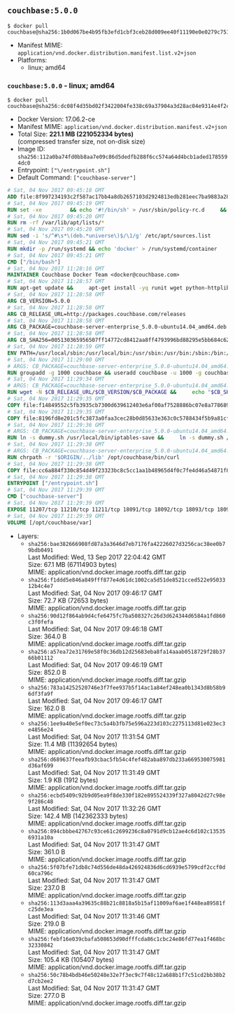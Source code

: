 ## `couchbase:5.0.0`

```console
$ docker pull couchbase@sha256:1b0d067be4b95fb3efd1cbf3ceb28d009ee40f11190e0e0279c751317153577e
```

-	Manifest MIME: `application/vnd.docker.distribution.manifest.list.v2+json`
-	Platforms:
	-	linux; amd64

### `couchbase:5.0.0` - linux; amd64

```console
$ docker pull couchbase@sha256:dc08f4d35bd02f3422004fe338c69a37904a3d28ac04e9314e4f2cfe6019730c
```

-	Docker Version: 17.06.2-ce
-	Manifest MIME: `application/vnd.docker.distribution.manifest.v2+json`
-	Total Size: **221.1 MB (221052334 bytes)**  
	(compressed transfer size, not on-disk size)
-	Image ID: `sha256:112a0ba74fd0bb8aa7e09c86d5dedfb288f6cc574a64d4bcb1aded1785594dc0`
-	Entrypoint: `["\/entrypoint.sh"]`
-	Default Command: `["couchbase-server"]`

```dockerfile
# Sat, 04 Nov 2017 09:45:18 GMT
ADD file:8f997234193c2f587ac17bb4a8db2657103d2924813edb281eec7ba9883a2806 in / 
# Sat, 04 Nov 2017 09:45:19 GMT
RUN set -xe 		&& echo '#!/bin/sh' > /usr/sbin/policy-rc.d 	&& echo 'exit 101' >> /usr/sbin/policy-rc.d 	&& chmod +x /usr/sbin/policy-rc.d 		&& dpkg-divert --local --rename --add /sbin/initctl 	&& cp -a /usr/sbin/policy-rc.d /sbin/initctl 	&& sed -i 's/^exit.*/exit 0/' /sbin/initctl 		&& echo 'force-unsafe-io' > /etc/dpkg/dpkg.cfg.d/docker-apt-speedup 		&& echo 'DPkg::Post-Invoke { "rm -f /var/cache/apt/archives/*.deb /var/cache/apt/archives/partial/*.deb /var/cache/apt/*.bin || true"; };' > /etc/apt/apt.conf.d/docker-clean 	&& echo 'APT::Update::Post-Invoke { "rm -f /var/cache/apt/archives/*.deb /var/cache/apt/archives/partial/*.deb /var/cache/apt/*.bin || true"; };' >> /etc/apt/apt.conf.d/docker-clean 	&& echo 'Dir::Cache::pkgcache ""; Dir::Cache::srcpkgcache "";' >> /etc/apt/apt.conf.d/docker-clean 		&& echo 'Acquire::Languages "none";' > /etc/apt/apt.conf.d/docker-no-languages 		&& echo 'Acquire::GzipIndexes "true"; Acquire::CompressionTypes::Order:: "gz";' > /etc/apt/apt.conf.d/docker-gzip-indexes 		&& echo 'Apt::AutoRemove::SuggestsImportant "false";' > /etc/apt/apt.conf.d/docker-autoremove-suggests
# Sat, 04 Nov 2017 09:45:20 GMT
RUN rm -rf /var/lib/apt/lists/*
# Sat, 04 Nov 2017 09:45:20 GMT
RUN sed -i 's/^#\s*\(deb.*universe\)$/\1/g' /etc/apt/sources.list
# Sat, 04 Nov 2017 09:45:21 GMT
RUN mkdir -p /run/systemd && echo 'docker' > /run/systemd/container
# Sat, 04 Nov 2017 09:45:21 GMT
CMD ["/bin/bash"]
# Sat, 04 Nov 2017 11:28:16 GMT
MAINTAINER Couchbase Docker Team <docker@couchbase.com>
# Sat, 04 Nov 2017 11:28:57 GMT
RUN apt-get update &&     apt-get install -yq runit wget python-httplib2 chrpath     lsof lshw sysstat net-tools numactl  &&     apt-get autoremove && apt-get clean &&     rm -rf /var/lib/apt/lists/* /tmp/* /var/tmp/*
# Sat, 04 Nov 2017 11:28:58 GMT
ARG CB_VERSION=5.0.0
# Sat, 04 Nov 2017 11:28:58 GMT
ARG CB_RELEASE_URL=http://packages.couchbase.com/releases
# Sat, 04 Nov 2017 11:28:58 GMT
ARG CB_PACKAGE=couchbase-server-enterprise_5.0.0-ubuntu14.04_amd64.deb
# Sat, 04 Nov 2017 11:28:58 GMT
ARG CB_SHA256=005130365956507ff14772cd8412aa8ff4793996bd88295e5bb684c625865c4e
# Sat, 04 Nov 2017 11:28:59 GMT
ENV PATH=/usr/local/sbin:/usr/local/bin:/usr/sbin:/usr/bin:/sbin:/bin:/opt/couchbase/bin:/opt/couchbase/bin/tools:/opt/couchbase/bin/install
# Sat, 04 Nov 2017 11:29:00 GMT
# ARGS: CB_PACKAGE=couchbase-server-enterprise_5.0.0-ubuntu14.04_amd64.deb CB_RELEASE_URL=http://packages.couchbase.com/releases CB_SHA256=005130365956507ff14772cd8412aa8ff4793996bd88295e5bb684c625865c4e CB_VERSION=5.0.0
RUN groupadd -g 1000 couchbase && useradd couchbase -u 1000 -g couchbase -M
# Sat, 04 Nov 2017 11:29:34 GMT
# ARGS: CB_PACKAGE=couchbase-server-enterprise_5.0.0-ubuntu14.04_amd64.deb CB_RELEASE_URL=http://packages.couchbase.com/releases CB_SHA256=005130365956507ff14772cd8412aa8ff4793996bd88295e5bb684c625865c4e CB_VERSION=5.0.0
RUN wget -N $CB_RELEASE_URL/$CB_VERSION/$CB_PACKAGE &&     echo "$CB_SHA256  $CB_PACKAGE" | sha256sum -c - &&     dpkg -i ./$CB_PACKAGE && rm -f ./$CB_PACKAGE
# Sat, 04 Nov 2017 11:29:35 GMT
COPY file:f14849552c5fb3935cb7300d639612403e6af00af7528886bc07e8a778689a7e in /etc/service/couchbase-server/run 
# Sat, 04 Nov 2017 11:29:35 GMT
COPY file:8196fd8e201c5fc3873a0faa3cec28b0d85633e363c0c5788434f5b9a81cfa5b in /usr/local/bin/ 
# Sat, 04 Nov 2017 11:29:36 GMT
# ARGS: CB_PACKAGE=couchbase-server-enterprise_5.0.0-ubuntu14.04_amd64.deb CB_RELEASE_URL=http://packages.couchbase.com/releases CB_SHA256=005130365956507ff14772cd8412aa8ff4793996bd88295e5bb684c625865c4e CB_VERSION=5.0.0
RUN ln -s dummy.sh /usr/local/bin/iptables-save &&     ln -s dummy.sh /usr/local/bin/lvdisplay &&     ln -s dummy.sh /usr/local/bin/vgdisplay &&     ln -s dummy.sh /usr/local/bin/pvdisplay
# Sat, 04 Nov 2017 11:29:38 GMT
# ARGS: CB_PACKAGE=couchbase-server-enterprise_5.0.0-ubuntu14.04_amd64.deb CB_RELEASE_URL=http://packages.couchbase.com/releases CB_SHA256=005130365956507ff14772cd8412aa8ff4793996bd88295e5bb684c625865c4e CB_VERSION=5.0.0
RUN chrpath -r '$ORIGIN/../lib' /opt/couchbase/bin/curl
# Sat, 04 Nov 2017 11:29:38 GMT
COPY file:cc6a884f330c854d49f23323bc8c5cc1aa1b48965d4f0c7fe4d46a54871f866f in / 
# Sat, 04 Nov 2017 11:29:38 GMT
ENTRYPOINT ["/entrypoint.sh"]
# Sat, 04 Nov 2017 11:29:39 GMT
CMD ["couchbase-server"]
# Sat, 04 Nov 2017 11:29:39 GMT
EXPOSE 11207/tcp 11210/tcp 11211/tcp 18091/tcp 18092/tcp 18093/tcp 18094/tcp 8091/tcp 8092/tcp 8093/tcp 8094/tcp
# Sat, 04 Nov 2017 11:29:39 GMT
VOLUME [/opt/couchbase/var]
```

-	Layers:
	-	`sha256:bae382666908fd87a3a3646d7eb7176fa42226027d3256cac38ee0b79bdb0491`  
		Last Modified: Wed, 13 Sep 2017 22:04:42 GMT  
		Size: 67.1 MB (67114903 bytes)  
		MIME: application/vnd.docker.image.rootfs.diff.tar.gzip
	-	`sha256:f1ddd5e846a849fff877e4d61dc1002ca5d51de8521cced522e9503312b4c4e7`  
		Last Modified: Sat, 04 Nov 2017 09:46:17 GMT  
		Size: 72.7 KB (72653 bytes)  
		MIME: application/vnd.docker.image.rootfs.diff.tar.gzip
	-	`sha256:90d12f864ab9d4cfe6475fc7ba508327c26d3d624344d6584a1fd860c3f0fefa`  
		Last Modified: Sat, 04 Nov 2017 09:46:18 GMT  
		Size: 364.0 B  
		MIME: application/vnd.docker.image.rootfs.diff.tar.gzip
	-	`sha256:a57ea72e31769e58f0c36db12d25683eba8fa14aaab0518729f28b3766b01112`  
		Last Modified: Sat, 04 Nov 2017 09:46:19 GMT  
		Size: 852.0 B  
		MIME: application/vnd.docker.image.rootfs.diff.tar.gzip
	-	`sha256:783a14252520746e3f7fee937b5f14ac1a84ef248ea0b1343d8b58b96df3fa9f`  
		Last Modified: Sat, 04 Nov 2017 09:46:17 GMT  
		Size: 162.0 B  
		MIME: application/vnd.docker.image.rootfs.diff.tar.gzip
	-	`sha256:1ee9a40e5ef0ec73c5a4b3fb75e596a223d103c2275113d81e023ec3e4856e24`  
		Last Modified: Sat, 04 Nov 2017 11:31:54 GMT  
		Size: 11.4 MB (11392654 bytes)  
		MIME: application/vnd.docker.image.rootfs.diff.tar.gzip
	-	`sha256:d689637feeafb93cbac5fb54c4fef482aba897db233a669530075981d36af699`  
		Last Modified: Sat, 04 Nov 2017 11:31:49 GMT  
		Size: 1.9 KB (1912 bytes)  
		MIME: application/vnd.docker.image.rootfs.diff.tar.gzip
	-	`sha256:ecbd5409c92b9d05ea9f8de330f182e895524339f327a8042d27c98e9f286c48`  
		Last Modified: Sat, 04 Nov 2017 11:32:26 GMT  
		Size: 142.4 MB (142362333 bytes)  
		MIME: application/vnd.docker.image.rootfs.diff.tar.gzip
	-	`sha256:894cbbbe42767c93ce61c2699236c8a0791d9cb12ae4c6d102c135356931a10a`  
		Last Modified: Sat, 04 Nov 2017 11:31:47 GMT  
		Size: 361.0 B  
		MIME: application/vnd.docker.image.rootfs.diff.tar.gzip
	-	`sha256:5f07bfe71db8c74d556de48da426924836d6cd6939e5799cdf2ccf0d60ca796c`  
		Last Modified: Sat, 04 Nov 2017 11:31:47 GMT  
		Size: 237.0 B  
		MIME: application/vnd.docker.image.rootfs.diff.tar.gzip
	-	`sha256:113d3aaa4a39635c88b21c8818a5b15af11009af6ae1f448ea89581fc25de3ea`  
		Last Modified: Sat, 04 Nov 2017 11:31:46 GMT  
		Size: 219.0 B  
		MIME: application/vnd.docker.image.rootfs.diff.tar.gzip
	-	`sha256:febf16e039cbafa508653d90dfffcda86c1cbc24e86fd77ea1f468bc32330842`  
		Last Modified: Sat, 04 Nov 2017 11:31:47 GMT  
		Size: 105.4 KB (105407 bytes)  
		MIME: application/vnd.docker.image.rootfs.diff.tar.gzip
	-	`sha256:50c78b4bdb46e50248e32e7f3ec9c7f48c12a688b1f7c51cd2bb38b2d7cb2ee2`  
		Last Modified: Sat, 04 Nov 2017 11:31:47 GMT  
		Size: 277.0 B  
		MIME: application/vnd.docker.image.rootfs.diff.tar.gzip
